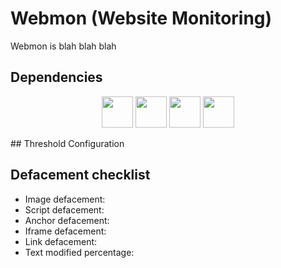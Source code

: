 # Webmon (Website Monitoring)
Webmon is blah blah blah

## Dependencies
<p align="center">
  <img height="50" src="https://webassets.mongodb.com/_com_assets/cms/mongodb-logo-rgb-j6w271g1xn.jpg">
  <img height="50" src="https://camo.githubusercontent.com/fc61dcbdb7a6e49d3adecc12194b24ab20dfa25b/68747470733a2f2f692e636c6f756475702e636f6d2f7a6659366c4c376546612d3330303078333030302e706e67">
  <img height="50" src="https://vuejs.org/images/logo.png">
  <img height="50" src="https://camo.githubusercontent.com/3d884d889bb7e345ca5464d55bc24c80a36c7b1b/68747470733a2f2f75706c6f61642e77696b696d656469612e6f72672f77696b6970656469612f636f6d6d6f6e732f372f37652f4e6f64652e6a735f6c6f676f5f323031352e737667">
</p>
## Threshold Configuration

## Defacement checklist 
* Image defacement: 
* Script defacement: 
* Anchor defacement: 
* Iframe defacement: 
* Link defacement: 
* Text modified percentage: 
